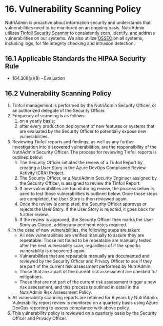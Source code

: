 # 16. Vulnerability Scanning Policy

NutriAdmin is proactive about information security and understands that vulnerabilities need to be monitored on an ongoing basis. NutriAdmin utilizes [Tinfoil Security Scanner](https://www.tinfoilsecurity.com/) to consistently scan, identify, and address vulnerabilities on our systems. We also utilize [OSSEC](https://ossec.github.io/) on all systems, including logs, for file integrity checking and intrusion detection.

## 16.1 Applicable Standards the HIPAA Security Rule

* 164.308(a)(8) - Evaluation

## 16.2 Vulnerability Scanning Policy

1. Tinfoil management is performed by the NutriAdmin Security Officer, or an authorized delegate of the Security Officer.
2. Frequency of scanning is as follows:
    1. on a yearly basis;
    2. after every production deployment of new features or systems that are evaluated by the Security Officer to potentially expose new vulnerabilities.
3. Reviewing Tinfoil reports and findings, as well as any further investigation into discovered vulnerabilities, are the responsibility of the NutriAdmin Security Officer. The process for reviewing Tinfoil reports is outlined below:
    1. The Security Officer initiates the review of a Tinfoil Report by creating a User Story in the Azure DevOps Compliance Review Activity (CRA) Project.
    2. The Security Officer, or a NutriAdmin Security Engineer assigned by the Security Officer, is assigned to review the Tinfoil Report.
    3. If new vulnerabilities are found during review, the process below is used to test those vulnerabilities is outlined below. Once those steps are completed, the User Story is then reviewed again.
    4. Once the review is completed, the Security Officer approves or rejects the User Story. If the User Story is rejected, it goes back for further review.
    5. If the review is approved, the Security Officer then marks the User Story as Closed, adding any pertinent notes required.
4. In the case of new vulnerabilities, the following steps are taken:
    * All new vulnerabilities are verified manually to assure they are repeatable. Those not found to be repeatable are manually tested after the next vulnerability scan, regardless of if the specific vulnerability is discovered again.
    * Vulnerabilities that are repeatable manually are documented and reviewed by the Security Officer and Privacy Officer to see if they are part of the current risk assessment performed by NutriAdmin.
    * Those that are a part of the current risk assessment are checked for mitigations.
    * Those that are not part of the current risk assessment trigger a new risk assessment, and this process is outlined in detail in the NutriAdmin Risk Assessment Policy.
5. All vulnerability scanning reports are retained for 6 years by NutriAdmin. Vulnerability report review is monitored on a quarterly basis using Azure DevOps reporting to assess compliance with above policy.
6. This vulnerability policy is reviewed on a quarterly basis by the Security Officer and Privacy Officer.
